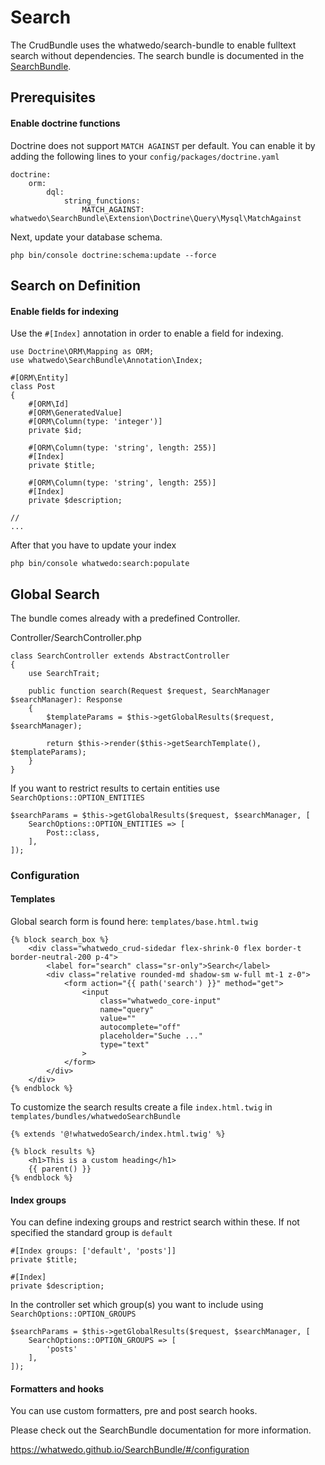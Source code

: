# Search

The CrudBundle uses the whatwedo/search-bundle to enable fulltext search without dependencies.
The search bundle is documented in the [SearchBundle](https://whatwedo.github.io/SearchBundle/#/).

## Prerequisites

#### Enable doctrine functions

Doctrine does not support `MATCH AGAINST` per default. You can enable it by adding the following lines to your `config/packages/doctrine.yaml`

```
doctrine:
    orm:
        dql:
            string_functions:
                MATCH_AGAINST: whatwedo\SearchBundle\Extension\Doctrine\Query\Mysql\MatchAgainst
```

Next, update your database schema.

```
php bin/console doctrine:schema:update --force
```


## Search on Definition


#### Enable fields for indexing

Use the ```#[Index]``` annotation in order to enable a field for indexing.


```
use Doctrine\ORM\Mapping as ORM;
use whatwedo\SearchBundle\Annotation\Index;

#[ORM\Entity]
class Post
{
    #[ORM\Id]
    #[ORM\GeneratedValue]
    #[ORM\Column(type: 'integer')]
    private $id;
    
    #[ORM\Column(type: 'string', length: 255)]
    #[Index]
    private $title;

    #[ORM\Column(type: 'string', length: 255)]
    #[Index]
    private $description;

// 
...
```
After that you have to update your index
```
php bin/console whatwedo:search:populate
```

## Global Search

The bundle comes already with a predefined Controller.

Controller/SearchController.php

```
class SearchController extends AbstractController
{
    use SearchTrait;

    public function search(Request $request, SearchManager $searchManager): Response
    {
        $templateParams = $this->getGlobalResults($request, $searchManager);

        return $this->render($this->getSearchTemplate(), $templateParams);
    }
}
```

If you want to restrict results to certain entities use ```SearchOptions::OPTION_ENTITIES```

```
$searchParams = $this->getGlobalResults($request, $searchManager, [
    SearchOptions::OPTION_ENTITIES => [
        Post::class,
    ],
]);
```

### Configuration

#### Templates

Global search form is found here:  ```templates/base.html.twig```
```
{% block search_box %}
    <div class="whatwedo_crud-sidedar flex-shrink-0 flex border-t border-neutral-200 p-4">
        <label for="search" class="sr-only">Search</label>
        <div class="relative rounded-md shadow-sm w-full mt-1 z-0">
            <form action="{{ path('search') }}" method="get">
                <input
                    class="whatwedo_core-input"
                    name="query"
                    value=""
                    autocomplete="off"
                    placeholder="Suche ..."
                    type="text"
                >
            </form>
        </div>
    </div>
{% endblock %}
```

To customize the search results create a file ```index.html.twig``` in ```templates/bundles/whatwedoSearchBundle```

```
{% extends '@!whatwedoSearch/index.html.twig' %}

{% block results %}
    <h1>This is a custom heading</h1>
    {{ parent() }}
{% endblock %}
```


#### Index groups

You can define indexing groups and restrict search within these. If not specified the standard group is ```default```

```
#[Index groups: ['default', 'posts']]
private $title;

#[Index]
private $description;
```

In the controller set which group(s) you want to include using ```SearchOptions::OPTION_GROUPS```

```
$searchParams = $this->getGlobalResults($request, $searchManager, [
    SearchOptions::OPTION_GROUPS => [
        'posts'
    ],
]);
```


#### Formatters and hooks

You can use custom formatters, pre and post search hooks. 

Please check out the SearchBundle documentation for more information. 

https://whatwedo.github.io/SearchBundle/#/configuration
